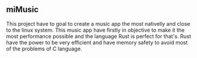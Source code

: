 ## miMusic

This project have to goal to create a music app the most nativelly and close 
to the linux system. This music app have firstly in objective to make it the most 
performance possible and the language Rust is perfect for that's. Rust have 
the power to be very efficient and have memory safety to avoid most of 
the problems of C language.